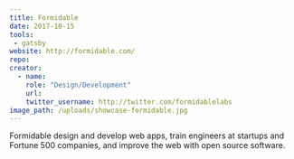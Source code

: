 ```yaml
---
title: Formidable
date: 2017-10-15
tools:
 - gatsby
website: http://formidable.com/
repo:
creator:
  - name:
    role: "Design/Development"
    url:
    twitter_username: http://twitter.com/formidablelabs
image_path: /uploads/showcase-formidable.jpg
---
```


Formidable design and develop web apps, train engineers at startups and Fortune 500 companies, and improve the web with open source software.
